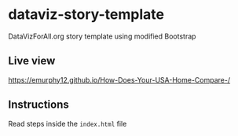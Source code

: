 # dataviz-story-template
DataVizForAll.org story template using modified Bootstrap

## Live view 
https://emurphy12.github.io/How-Does-Your-USA-Home-Compare-/

## Instructions
Read steps inside the `index.html` file
